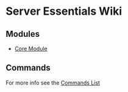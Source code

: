 # Server Essentials Wiki

## Modules

*  [Core Module](/modules/core-module/)

## Commands

  For more info see the [Commands List](/commands/)
